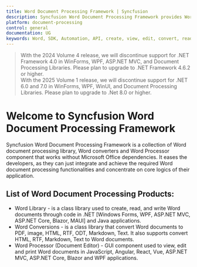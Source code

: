 ```yaml
---
title: Word Document Processing Framework | Syncfusion
description: Syncfusion Word Document Processing Framework provides Word document processing library, Word converters and Document Editor component without Microsoft Office.
platform: document-processing
control: general
documentation: UG
keywords: Word, SDK, Automation, API, create, view, edit, convert, read
---
```


> With the 2024 Volume 4 release, we will discontinue support for .NET Framework 4.0 in WinForms, WPF, ASP.NET MVC, and Document Processing Libraries. Please plan to upgrade to .NET Framework 4.6.2 or higher.<br>
With the 2025 Volume 1 release, we will discontinue support for .NET 6.0 and 7.0 in WinForms, WPF, WinUI, and Document Processing Libraries. Please plan to upgrade to .Net 8.0 or higher.

# Welcome to Syncfusion Word Document Processing Framework

Syncfusion Word Document Processing Framework is a collection of Word document processing library, Word converters and Word Processor component that works without Microsoft Office dependencies. It eases the developers, as they can just integrate and achieve the required Word document processing functionalities and concentrate on core logics of their application.


## List of Word Document Processing Products:

* Word Library - is a class library used to create, read, and write Word documents through code in .NET [Windows Forms, WPF, ASP.NET MVC, ASP.NET Core, Blazor, MAUI] and Java applications.
* Word Conversions - is a class library that convert Word documents to PDF, image, HTML, RTF, ODT, Markdown, Text. It also supports convert HTML, RTF, Markdown, Text to Word documents.
* Word Processor (Document Editor) - GUI component used to view, edit and print Word documents in JavaScript, Angular, React, Vue, ASP.NET MVC, ASP.NET Core, Blazor and WPF applications.

